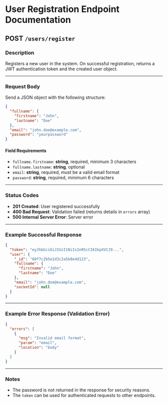 # User Registration Endpoint Documentation

## POST `/users/register`

### Description
Registers a new user in the system. On successful registration, returns a JWT authentication token and the created user object.

---

### Request Body

Send a JSON object with the following structure:

```json
{
  "fullname": {
    "firstname": "John",
    "lastname": "Doe"
  },
  "email": "john.doe@example.com",
  "password": "yourpassword"
}
```

#### Field Requirements

- `fullname.firstname`: **string**, required, minimum 3 characters
- `fullname.lastname`: **string**, optional
- `email`: **string**, required, must be a valid email format
- `password`: **string**, required, minimum 6 characters

---

### Status Codes

- **201 Created**: User registered successfully
- **400 Bad Request**: Validation failed (returns details in `errors` array)
- **500 Internal Server Error**: Server error

---

### Example Successful Response

```json
{
  "token": "eyJhbGciOiJIUzI1NiIsInR5cCI6IkpXVCJ9...",
  "user": {
    "_id": "60f7c2b5e1d3c2a5b8e4d123",
    "fullname": {
      "firstname": "John",
      "lastname": "Doe"
    },
    "email": "john.doe@example.com",
    "socketId": null
  }
}
```

---

### Example Error Response (Validation Error)

```json
{
  "errors": [
    {
      "msg": "Invalid email format",
      "param": "email",
      "location": "body"
    }
  ]
}
```

---

### Notes

- The password is not returned in the response for security reasons.
- The `token` can be used for authenticated requests to other endpoints.

